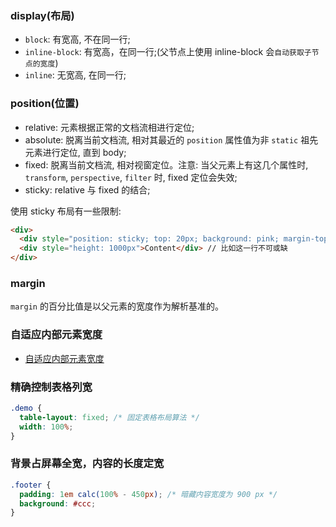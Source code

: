 ### display(布局)

* `block`: 有宽高, 不在同一行;
* `inline-block`: 有宽高，在同一行;(父节点上使用 inline-block 会`自动获取子节点的宽度`)
* `inline`: 无宽高, 在同一行;

### position(位置)

* relative: 元素根据正常的文档流相进行定位;
* absolute: 脱离当前文档流, 相对其最近的 `position` 属性值为非 `static` 祖先元素进行定位, 直到 body;
* fixed: 脱离当前文档流, 相对视窗定位。注意: 当父元素上有这几个属性时, `transform`, `perspective`, `filter` 时, fixed 定位会失效;
* sticky: relative 与 fixed 的结合;

使用 sticky 布局有一些限制:

```html
<div>
  <div style="position: sticky; top: 20px; background: pink; margin-top: 50px;">Header</div>
  <div style="height: 1000px">Content</div> // 比如这一行不可或缺
</div>
```

### margin

`margin` 的百分比值是以父元素的宽度作为解析基准的。

### 自适应内部元素宽度

* [自适应内部元素宽度](https://codepen.io/MuYunyun/pen/eXgqpa)

### 精确控制表格列宽

```css
.demo {
  table-layout: fixed; /* 固定表格布局算法 */
  width: 100%;
}
```

### 背景占屏幕全宽，内容的长度定宽

```css
.footer {
  padding: 1em calc(100% - 450px); /* 暗藏内容宽度为 900 px */
  background: #ccc;
}
```